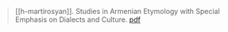 > [[h-martirosyan]]. Studies in Armenian Etymology with Special Emphasis on Dialects and Culture. [pdf](a/h-martirosyan1964.pdf)